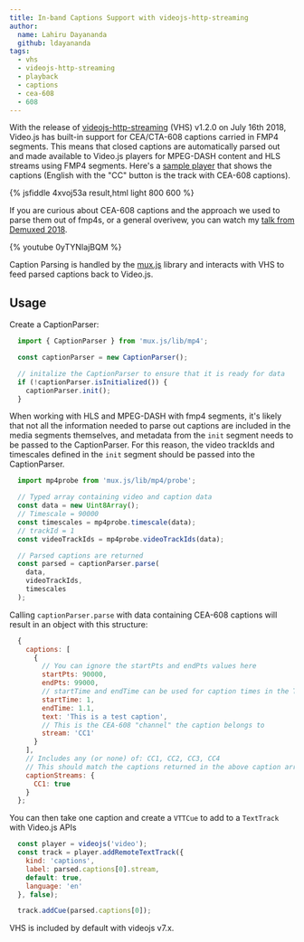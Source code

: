 ```yaml
---
title: In-band Captions Support with videojs-http-streaming
author:
  name: Lahiru Dayananda
  github: ldayananda
tags:
  - vhs
  - videojs-http-streaming
  - playback
  - captions
  - cea-608
  - 608
---
```


With the release of [videojs-http-streaming](https://blog.videojs.com/introducing-video-js-http-streaming-vhs/) (VHS) v1.2.0 on July 16th 2018, Video.js has built-in support for CEA/CTA-608 captions carried in FMP4 segments. This means that closed captions are automatically parsed out and made available to Video.js players for MPEG-DASH content and HLS streams using FMP4 segments. Here's a [sample player](http://jsfiddle.net/4xvoj53a) that shows the captions (English with the "CC" button is the track with CEA-608 captions).

{% jsfiddle 4xvoj53a result,html light 800 600 %}

If you are curious about CEA-608 captions and the approach we used to parse them out of fmp4s, or a general overivew, you can watch my [talk from Demuxed 2018](https://www.twitch.tv/videos/326082416?collection=u1vmyYMIYBXvlQ).

{% youtube 0yTYNIajBQM %}

Caption Parsing is handled by the [mux.js](https://github.com/videojs/mux.js) library and interacts with VHS to feed parsed captions back to Video.js.

## Usage

Create a CaptionParser:

```js
  import { CaptionParser } from 'mux.js/lib/mp4';

  const captionParser = new CaptionParser();

  // initalize the CaptionParser to ensure that it is ready for data
  if (!captionParser.isInitialized()) {
    captionParser.init();
  }
```

When working with HLS and MPEG-DASH with fmp4 segments, it's likely that not all the information needed to parse out captions are included in the media segments themselves, and metadata from the `init` segment needs to be passed to the CaptionParser. For this reason, the video trackIds and timescales defined in the `init` segment should be passed into the CaptionParser.

```js
  import mp4probe from 'mux.js/lib/mp4/probe';

  // Typed array containing video and caption data
  const data = new Uint8Array();
  // Timescale = 90000
  const timescales = mp4probe.timescale(data);
  // trackId = 1
  const videoTrackIds = mp4probe.videoTrackIds(data);

  // Parsed captions are returned
  const parsed = captionParser.parse(
    data,
    videoTrackIds,
    timescales
  );
```

Calling `captionParser.parse` with data containing CEA-608 captions will result in an object with this structure:

```js
  {
    captions: [
      {
        // You can ignore the startPts and endPts values here
        startPts: 90000,
        endPts: 99000,
        // startTime and endTime can be used for caption times in the TextTrack API
        startTime: 1,
        endTime: 1.1,
        text: 'This is a test caption',
        // This is the CEA-608 "channel" the caption belongs to
        stream: 'CC1'
      }
    ],
    // Includes any (or none) of: CC1, CC2, CC3, CC4
    // This should match the captions returned in the above caption array
    captionStreams: {
      CC1: true
    }
  };
```

You can then take one caption and create a `VTTCue` to add to a `TextTrack` with Video.js APIs

```js
  const player = videojs('video');
  const track = player.addRemoteTextTrack({
    kind: 'captions',
    label: parsed.captions[0].stream,
    default: true,
    language: 'en'
  }, false);

  track.addCue(parsed.captions[0]);
```

VHS is included by default with videojs v7.x.
